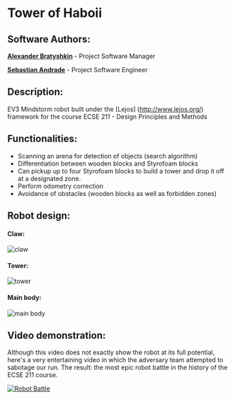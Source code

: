 # Tower of Haboii 

## Software Authors:
[**Alexander Bratyshkin**](http://github.com/alexboii) - Project Software Manager

[**Sebastian Andrade**](http://github.com/pepoandra) - Project Software Engineer

## Description:
EV3 Mindstorm robot built under the [Lejos] (http://www.lejos.org/) framework for the course ECSE 211 - Design Principles and Methods


## Functionalities:
- Scanning an arena for detection of objects (search algorithm)
- Differentiation between wooden blocks and Styrofoam blocks
- Can pickup up to four Styrofoam blocks to build a tower and drop it off at a designated zone.
- Perform odometry correction
- Avoidance of obstacles (wooden blocks as well as forbidden zones) 

## Robot design:

#### Claw:
![claw](https://i.imgur.com/Awjcd3H.jpg)

#### Tower:
![tower](https://i.imgur.com/rpx0c7A.jpg)

#### Main body:
![main body](https://i.imgur.com/AFlBSXU.jpg)

## Video demonstration: 

Although this video does not exactly show the robot at its full potential, here's a very entertaining video in which the adversary team attempted to sabotage our run. The result: the most epic robot battle in the history of the ECSE 211 course.

[![Robot Battle](https://i.imgur.com/a4tzzZH.png)](https://www.youtube.com/watch?v=mQGQ_WZc36U)


